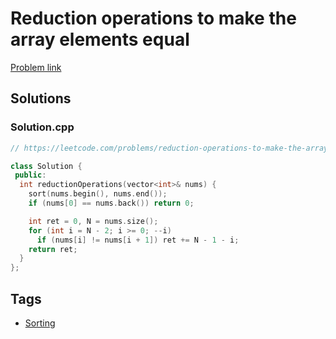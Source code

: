# Reduction operations to make the array elements equal

[Problem link](https://leetcode.com/problems/reduction-operations-to-make-the-array-elements-equal)

## Solutions


### Solution.cpp
```cpp
// https://leetcode.com/problems/reduction-operations-to-make-the-array-elements-equal

class Solution {
 public:
  int reductionOperations(vector<int>& nums) {
    sort(nums.begin(), nums.end());
    if (nums[0] == nums.back()) return 0;

    int ret = 0, N = nums.size();
    for (int i = N - 2; i >= 0; --i)
      if (nums[i] != nums[i + 1]) ret += N - 1 - i;
    return ret;
  }
};
```
## Tags

* [Sorting](/README.md#Sorting)
